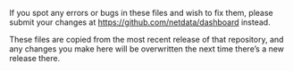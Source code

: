 

If you spot any errors or bugs in these files and wish to fix them, please submit your changes at
https://github.com/netdata/dashboard instead.

These files are copied from the most recent release of that repository, and any changes you make here will be
overwritten the next time there’s a new release there.
